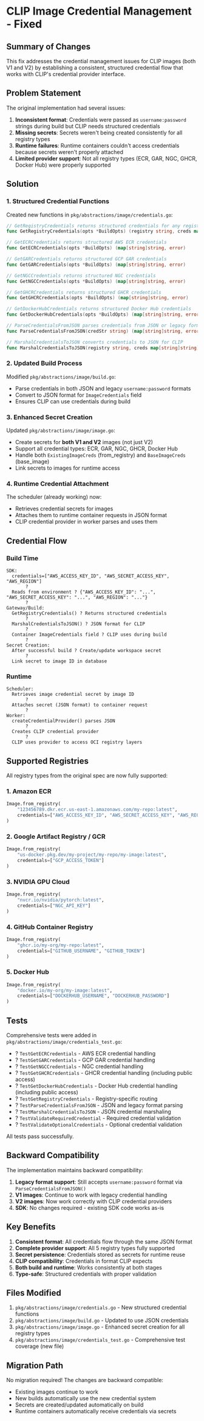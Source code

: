# CLIP Image Credential Management - Fixed

## Summary of Changes

This fix addresses the credential management issues for CLIP images (both V1 and V2) by establishing a consistent, structured credential flow that works with CLIP's credential provider interface.

## Problem Statement

The original implementation had several issues:
1. **Inconsistent format**: Credentials were passed as `username:password` strings during build but CLIP needs structured credentials
2. **Missing secrets**: Secrets weren't being created consistently for all registry types
3. **Runtime failures**: Runtime containers couldn't access credentials because secrets weren't properly attached
4. **Limited provider support**: Not all registry types (ECR, GAR, NGC, GHCR, Docker Hub) were properly supported

## Solution

### 1. Structured Credential Functions

Created new functions in `pkg/abstractions/image/credentials.go`:

```go
// GetRegistryCredentials returns structured credentials for any registry
func GetRegistryCredentials(opts *BuildOpts) (registry string, creds map[string]string, err error)

// GetECRCredentials returns structured AWS ECR credentials
func GetECRCredentials(opts *BuildOpts) (map[string]string, error)

// GetGARCredentials returns structured GCP GAR credentials
func GetGARCredentials(opts *BuildOpts) (map[string]string, error)

// GetNGCCredentials returns structured NGC credentials
func GetNGCCredentials(opts *BuildOpts) (map[string]string, error)

// GetGHCRCredentials returns structured GHCR credentials
func GetGHCRCredentials(opts *BuildOpts) (map[string]string, error)

// GetDockerHubCredentials returns structured Docker Hub credentials
func GetDockerHubCredentials(opts *BuildOpts) (map[string]string, error)

// ParseCredentialsFromJSON parses credentials from JSON or legacy format
func ParseCredentialsFromJSON(credStr string) (map[string]string, error)

// MarshalCredentialsToJSON converts credentials to JSON for CLIP
func MarshalCredentialsToJSON(registry string, creds map[string]string) (string, error)
```

### 2. Updated Build Process

Modified `pkg/abstractions/image/build.go`:
- Parse credentials in both JSON and legacy `username:password` formats
- Convert to JSON format for `ImageCredentials` field
- Ensures CLIP can use credentials during build

### 3. Enhanced Secret Creation

Updated `pkg/abstractions/image/image.go`:
- Create secrets for **both V1 and V2** images (not just V2)
- Support all credential types: ECR, GAR, NGC, GHCR, Docker Hub
- Handle both `ExistingImageCreds` (from_registry) and `BaseImageCreds` (base_image)
- Link secrets to images for runtime access

### 4. Runtime Credential Attachment

The scheduler (already working) now:
- Retrieves credential secrets for images
- Attaches them to runtime container requests in JSON format
- CLIP credential provider in worker parses and uses them

## Credential Flow

### Build Time

```
SDK:
  credentials=["AWS_ACCESS_KEY_ID", "AWS_SECRET_ACCESS_KEY", "AWS_REGION"]
       ?
  Reads from environment ? {"AWS_ACCESS_KEY_ID": "...", "AWS_SECRET_ACCESS_KEY": "...", "AWS_REGION": "..."}
       ?
Gateway/Build:
  GetRegistryCredentials() ? Returns structured credentials
       ?
  MarshalCredentialsToJSON() ? JSON format for CLIP
       ?
  Container ImageCredentials field ? CLIP uses during build
       ?
Secret Creation:
  After successful build ? Create/update workspace secret
       ?
  Link secret to image ID in database
```

### Runtime

```
Scheduler:
  Retrieves image credential secret by image ID
       ?
  Attaches secret (JSON format) to container request
       ?
Worker:
  createCredentialProvider() parses JSON
       ?
  Creates CLIP credential provider
       ?
  CLIP uses provider to access OCI registry layers
```

## Supported Registries

All registry types from the original spec are now fully supported:

### 1. Amazon ECR
```python
Image.from_registry(
    "123456789.dkr.ecr.us-east-1.amazonaws.com/my-repo:latest",
    credentials=["AWS_ACCESS_KEY_ID", "AWS_SECRET_ACCESS_KEY", "AWS_REGION"]
)
```

### 2. Google Artifact Registry / GCR
```python
Image.from_registry(
    "us-docker.pkg.dev/my-project/my-repo/my-image:latest",
    credentials=["GCP_ACCESS_TOKEN"]
)
```

### 3. NVIDIA GPU Cloud
```python
Image.from_registry(
    "nvcr.io/nvidia/pytorch:latest",
    credentials=["NGC_API_KEY"]
)
```

### 4. GitHub Container Registry
```python
Image.from_registry(
    "ghcr.io/my-org/my-repo:latest",
    credentials=["GITHUB_USERNAME", "GITHUB_TOKEN"]
)
```

### 5. Docker Hub
```python
Image.from_registry(
    "docker.io/my-org/my-image:latest",
    credentials=["DOCKERHUB_USERNAME", "DOCKERHUB_PASSWORD"]
)
```

## Tests

Comprehensive tests were added in `pkg/abstractions/image/credentials_test.go`:

- ? `TestGetECRCredentials` - AWS ECR credential handling
- ? `TestGetGARCredentials` - GCP GAR credential handling
- ? `TestGetNGCCredentials` - NGC credential handling
- ? `TestGetGHCRCredentials` - GHCR credential handling (including public access)
- ? `TestGetDockerHubCredentials` - Docker Hub credential handling (including public access)
- ? `TestGetRegistryCredentials` - Registry-specific routing
- ? `TestParseCredentialsFromJSON` - JSON and legacy format parsing
- ? `TestMarshalCredentialsToJSON` - JSON credential marshaling
- ? `TestValidateRequiredCredential` - Required credential validation
- ? `TestValidateOptionalCredentials` - Optional credential validation

All tests pass successfully.

## Backward Compatibility

The implementation maintains backward compatibility:

1. **Legacy format support**: Still accepts `username:password` format via `ParseCredentialsFromJSON()`
2. **V1 images**: Continue to work with legacy credential handling
3. **V2 images**: Now work correctly with CLIP credential providers
4. **SDK**: No changes required - existing SDK code works as-is

## Key Benefits

1. **Consistent format**: All credentials flow through the same JSON format
2. **Complete provider support**: All 5 registry types fully supported
3. **Secret persistence**: Credentials stored as secrets for runtime reuse
4. **CLIP compatibility**: Credentials in format CLIP expects
5. **Both build and runtime**: Works consistently at both stages
6. **Type-safe**: Structured credentials with proper validation

## Files Modified

1. `pkg/abstractions/image/credentials.go` - New structured credential functions
2. `pkg/abstractions/image/build.go` - Updated to use JSON credentials
3. `pkg/abstractions/image/image.go` - Enhanced secret creation for all registry types
4. `pkg/abstractions/image/credentials_test.go` - Comprehensive test coverage (new file)

## Migration Path

No migration required! The changes are backward compatible:

- Existing images continue to work
- New builds automatically use the new credential system
- Secrets are created/updated automatically on build
- Runtime containers automatically receive credentials via secrets
